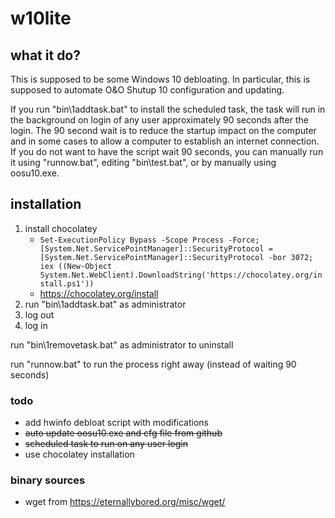 # w10lite
## what it do? ##
This is supposed to be some Windows 10 debloating. In particular, this is supposed to automate O&O Shutup 10 configuration and updating.

If you run "bin\1addtask.bat" to install the scheduled task, the task will run in the background on login of any user approximately 90 seconds after the login. The 90 second wait is to reduce the startup impact on the computer and in some cases to allow a computer to establish an internet connection. If you do not want to have the script wait 90 seconds, you can manually run it using "runnow.bat", editing "bin\test.bat", or by manually using oosu10.exe.

## installation ##
1. install chocolatey
    - `Set-ExecutionPolicy Bypass -Scope Process -Force; [System.Net.ServicePointManager]::SecurityProtocol = [System.Net.ServicePointManager]::SecurityProtocol -bor 3072; iex ((New-Object System.Net.WebClient).DownloadString('https://chocolatey.org/install.ps1'))`
    - https://chocolatey.org/install
1. run "bin\1addtask.bat" as administrator
1. log out
1. log in

run "bin\1removetask.bat" as administrator to uninstall

run "runnow.bat" to run the process right away (instead of waiting 90 seconds)

### todo ###
* add hwinfo debloat script with modifications
* ~~auto update oosu10.exe and cfg file from github~~
* ~~scheduled task to run on any user login~~
* use chocolatey installation

### binary sources ###
* wget from https://eternallybored.org/misc/wget/
